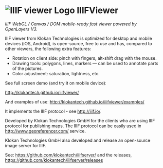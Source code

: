 ![IIIF viewer Logo](http://klokantech.github.io/iiifviewer/img/iiifviewer-logo.png) IIIFViewer
==========
*IIIF WebGL / Canvas / DOM mobile-ready fast viewer powered by OpenLayers V3.*

IIIF viewer from Klokan Technologies is optimized for desktop and mobile devices (iOS, Android), is open-source, free to use and has, compared to other viewers, the following extra features:

- Rotation on client side: pinch with fingers, alt-shift drag with the mouse.
- Drawing tools: polygons, lines, markers — can be used to annotate parts of the pictures.
- Color adjustment: saturation, lightness, etc.

See full screen demo (and try it on mobile device):

http://klokantech.github.io/iiifviewer/

And examples of use:
http://klokantech.github.io/iiifviewer/examples/

It implements the IIIF protocol - see http://iiif.io/.

Developed by Klokan Technologies GmbH for the clients who are using IIIF protocol for publishing maps.
The IIIF protocol can be easily used in http://www.georeferencer.com/ service.


Klokan Technologies GmbH also developed and release an open-source image server for IIIF.

See: https://github.com/klokantech/iiifserver/ and the releases, https://github.com/klokantech/iiifserver/releases
